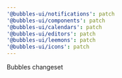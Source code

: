```yaml
---
'@bubbles-ui/notifications': patch
'@bubbles-ui/components': patch
'@bubbles-ui/calendars': patch
'@bubbles-ui/editors': patch
'@bubbles-ui/leemons': patch
'@bubbles-ui/icons': patch
---
```


Bubbles changeset
